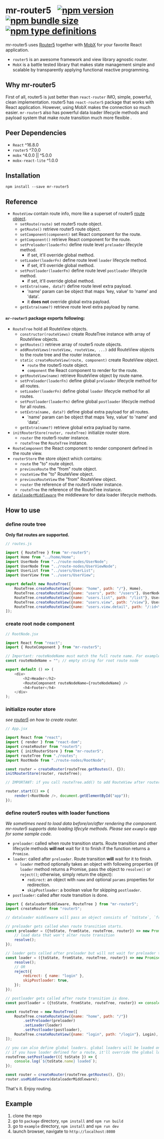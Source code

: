 # mr-router5 &nbsp; [![npm version](https://img.shields.io/npm/v/mr-router5)](https://www.npmjs.com/package/mr-router5) [![npm bundle size](https://img.shields.io/bundlephobia/min/mr-router5)](https://bundlephobia.com/result?p=mr-router5) [![npm type definitions](https://img.shields.io/npm/types/mr-router5)](https://www.npmjs.com/package/mr-router5)

mr-router5 uses [Router5](https://router5.js.org) together with [MobX](https://mobx.js.org) for your favorite React application.

- `router5` is an awesome framework and view library agnostic router.
- `MobX` is a battle tested library that makes state management simple and scalable by transparently applying functional reactive programming.


## Why mr-router5

First of all, router5 is just better than `react-router` IMO, simple, powerful, clean implementation. router5 has `react-router5` package that works with React application. However, using MobX makes the connection so much easier. `mr-router5` also has powerful data loader lifecycle methods and payload system that make route transition much more flexible .


## Peer Dependencies

- `React` ^16.8.0
- `router5` ^7.0.0
- `mobx` ^4.0.0 || ^5.0.0
- `mobx-react-lite` ^1.0.0


## Installation
`npm install --save mr-router5`


## Reference

- `RouteView` contain route info, more like a superset of router5 [route object](https://router5.js.org/guides/defining-routes).
    - `setRoute(route)` set router5 route object.
    - `getRoute()` retrieve router5 route object.
    - `setComponent(component)` set React component for the route.
    - `getComponent()` retrieve React component for the route.
    - `setPreloader(loaderFn)` define route level `preloader` lifecycle method.
        - if set, it'll override global method.
    - `setLoader(loaderFn)` define route level `loader` lifecycle method.
        - if set, it'll override global method.
    - `setPostloader(loaderFn)` define route level `postloader` lifecycle method.
        - if set, it'll override global method.
    - `setExtra(name, data?)` define route level extra payload.
        - 'name' param can be object that maps 'key, value' to 'name' and 'data'.
        - it **does not** override global extra payload.
    - `getExtra(name?)` retrieve route level extra payload by name.

#### `mr-router5` package exports following:
- `RouteTree` hold all RouteView objects.
    - `constructor(routeViews)` create RouteTree instance with array of RouteView objects.
    - `getRoutes()` retrieve array of router5 route objects.
    - `addRouteViews(routeView, routeView, ...)` add RouteView objects to the route tree and the router instance.
    - `static createRouteView(route, component)` create RouteView object.
        - `route` the router5 route object.
        - `component` the React component to render for the route.
    - `getRouteView(name)` retrieve RouteView object by route name.
    - `setPreloader(loaderFn)` define global `preloader` lifecycle method for all routes.
    - `setLoader(loaderFn)` define global `loader` lifecycle method for all routes.
    - `setPostloader(loaderFn)` define global `postloader` lifecycle method for all routes.
    - `setExtra(name, data?)` define global extra payload for all routes.
        - 'name' param can be object that maps 'key, value' to 'name' and 'data'.
    - `getExtra(name?)` retrieve global extra payload by name.
- `initRouterStore(router, routeTree)` initialize router store.
    - `router` the router5 router instance.
    - `routeTree` the `RouteTree` instance.
- `RouteComponent` the React component to render component defined in the route view.
- `routerStore` the store object which contains:
    - `route` the "to" route object.
    - `previousRoute` the "from" route object.
    - `routeView` the "to" RouteView object.
    - `previousRouteView` the "from" RouteView object.
    - `router` the reference of the router5 router instance.
    - `routeTree` the reference of the RouteTree instance.
- [`dataloaderMiddleware`](#dataloader) the middleware for data loader lifecycle methods.


## How to use

### define route tree

**Only flat routes are supported.**

```js
// routes.js

import { RouteTree } from "mr-router5";
import Home from "../home/Home";
import UserNode from "../route-nodes/UserNode";
import UserNode from "../route-nodes/UserViewNode";
import UserList from "../users/UserList";
import UserView from "../users/UserView";

export default new RouteTree([
    RouteTree.createRouteView({name: "home", path: "/"}, Home),
    RouteTree.createRouteView({name: "users", path: "/users"}, UserNode),
    RouteTree.createRouteView({name: "users.list", path: "/list"}, UserList),
    RouteTree.createRouteView({name: "users.view", path: "/view"}, UserViewNode),
    RouteTree.createRouteView({name: "users.view.detail", path: "/:id<\\d+>"}, UserView),
]);

```

### create root node component

```js
// RootNode.jsx

import React from "react";
import { RouteComponent } from "mr-router5";

// Important: routeNodeName must match the full route name. For example, `users.view` instead of `view`.*
const routeNodeName = ""; // empty string for root route node

export default () => (
    <div>
        <h2>Header</h2>
        <RouteComponent routeNodeName={routeNodeName} />
        <h4>Footer</h4>
    </div>
);
```

### initialize router store

*see [router5](https://router5.js.org/guides/defining-routes#adding-routes) on how to create router.*

```js
// App.jsx

import React from "react";
import { render } from "react-dom";
import createRouter from "router5";
import { initRouterStore } from "mr-router5";
import routeTree from "./routes";
import RootNode from "./route-nodes/RootNode";

const router = createRouter(routeTree.getRoutes(), {});
initRouterStore(router, routeTree);

// IMPORTANT: if you call routeTree.add() to add RouteView after router is created, you need to call `router.add(routeTree.getRoutes())` to add new routes as well.

router.start(() => {
    render(<RootNode />, document.getElementById("app"));
});
```
<a name="dataloader"></a>
### define router5 routes with loader functions

*We sometimes need to load data before/on/after rendering the component. mr-router5 supports data loading lifecyle methods. Please see `example` app for some sample code.*
- `preloader`: called when route transition starts. Route transition and other lifecycle methods **will not** wait for it to finish if the function returns a `Promise`.
- `loader`: called after `preloader`. Route transition **will** wait for it to finish.
    - `loader` method optionally takes an object with following properties (if `loader` method returns a Promise, pass the object to `resolve()` or `reject()`; otherwise, simply return the object):
        - `redirect`: an object with `name` and optional `params` properties for redirection.
        - `skipPostloader`: a boolean value for skipping `postloader`.
- `postloader`: called after route transition is done.


```js
import { dataloaderMiddleware, RouteTree } from "mr-router5";
import createRouter from "router5";

// dataloader middleware will pass an object consists of `toState`, `fromState`, `routeTree`, `router` properties as argument to loader functions.

// preloader gets called when route transition starts.
const preloader = ({toState, fromState, routeTree, router}) => new Promise((resolve) => {
    // load data that won't alter route transition
    resolve();
});

// loader gets called after preloader but will not wait for preloader to settle.
const loader = ({toState, fromState, routeTree, router}) => new Promise((resolve, reject) => {
    resolve();
    // OR
    reject({
        redirect: { name: "login" },
        skipPostloader: true,
    });
});

// postloader gets called after route transition is done.
const postloader = ({toState, fromState, routeTree, router}) => console.log("transition is done.");

const routeTree = new RouteTree([
    RouteTree.createRouteView({name: "home", path: "/"})
        .setPreloader(preloader)
        .setLoader(loader)
        .setPostloader(postloader),
    RouteTree.createRouteView({name: "login", path: "/login"}, Login),
]);

// you can also define global loaders. global loaders will be loaded on all routes.
// if you have loader defined for a route, it'll override the global loader.
routeTree.setPostloader(({ toState }) => {
    console.log(`${toState.name} loaded`);
});

const router = createRouter(routeTree.getRoutes(), {});
router.useMiddleware(dataloaderMiddleware);
```

That's it. Enjoy routing.


## Example

1. clone the repo
1. go to `package` directory, `npm install` and `npm run build`
1. go to `example` directory, `npm install` and `npm run dev`
1. launch browser, navigate to `http://localhost:8080`
